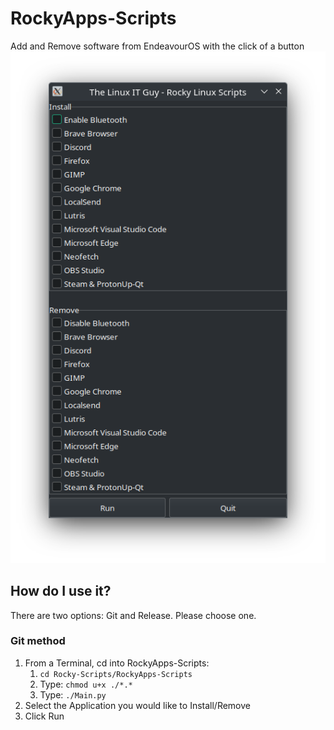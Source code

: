 # RockyApps-Scripts
Add and Remove software from EndeavourOS with the click of a button
![](<Screenshot/Screenshot.png>)
## How do I use it?
There are two options: Git and Release. Please choose one.
### Git method
1. From a Terminal, cd into RockyApps-Scripts: 
    1. `cd Rocky-Scripts/RockyApps-Scripts`
    2. Type: `chmod u+x ./*.*`
    3. Type: `./Main.py`
4. Select the Application you would like to Install/Remove
5. Click Run
